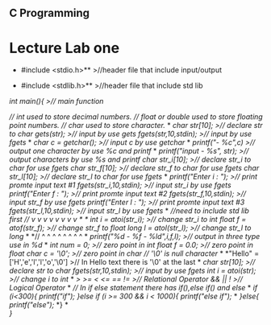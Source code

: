 ## C Programming
# Lecture Lab one
* #include <stdio.h>**  >//header file that include input/output

* #include <stdlib.h>**  >//header file that include std lib

*int main(){  >// main function*

*// int used to store decimal numbers.*
*// float or double used to store floating point numbers.*
*// char used to store character.*
*
*char str[10]; >// declare str to char*
*gets(str); >// input by use gets*
*fgets(str,10,stdin); >// input by use fgets*
*
*char c = getchar(); >// input c by use getchar*
*
*printf("- %c",c) >// output one character by use %c and printf*
*
*printf("input - %s", str); >// output characters by use %s and printf*
*char str_i[10]; >// declare str_i to char for use fgets*
*char str_f[10]; >// declare str_f to char for use fgets*
*char str_l[10]; >// declare str_l to char for use fgets*
*
*printf("Enter i : "); >// print promte input text #1*
*fgets(str_i,10,stdin); >// input str_i by use fgets*
*printf("Enter f : "); >// print promte input text #2*
*fgets(str_f,10,stdin); >// input str_f by use fgets*
*printf("Enter l : "); >// print promte input text #3*
*fgets(str_l,10,stdin); >// input str_l by use fgets*
*
*//need to include std lib first*
*// v  v  v  v  v  v  v  v  *
*
*int i = atoi(str_i); >// change str_i to int*
*float f = atof(str_f); >// change str_f to float*
*long l = atol(str_l); >// change str_l to long**
*
*//  ^  ^  ^  ^  ^  ^  ^  ^
*
*printf("%d - %f - %ld",i,f,l); >// output in three type use in %d*
*
*int num = 0; >// zero point in int*
*float f = 0.0; >// zero point in float*
*char c = '\0'; >// zero point in char*
*// '\0' is null character*
*
*"Hello" = ['H','e','l','l','o','\0'] >// In Hello text there is '\0' at the last
*
*char str[10]; >// declare str to char*
*fgets(str,10,stdin);  >// input by use fgets*
*int i = atoi(str);  >// change i to int*
*
*> >= < <= == !=  >// Relational Operator*
*&& || !  >// Logical Operator*
*
*// In if else statement there has if(),else if() and else*
*
*if (i<300){*
*printf("if");*
*}else if (i >= 300 && i < 1000){*
*printf("else if");*
*
*}else{*
*printf("else");*
*} *    
*}*